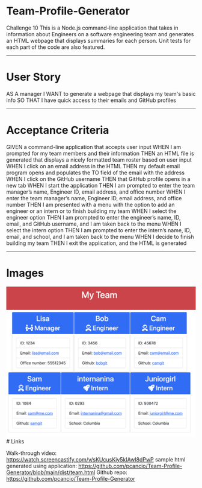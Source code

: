 # Team-Profile-Generator
Challenge 10
This is a Node.js command-line application that takes in information about Engineers on a software engineering team and generates an HTML webpage that displays summaries for each person. Unit tests for each part of the code are also featured.

---

# User Story
AS A manager
I WANT to generate a webpage that displays my team's basic info
SO THAT I have quick access to their emails and GitHub profiles

---

# Acceptance Criteria
GIVEN a command-line application that accepts user input
WHEN I am prompted for my team members and their information
THEN an HTML file is generated that displays a nicely formatted team roster based on user input
WHEN I click on an email address in the HTML
THEN my default email program opens and populates the TO field of the email with the address
WHEN I click on the GitHub username
THEN that GitHub profile opens in a new tab
WHEN I start the application
THEN I am prompted to enter the team manager’s name, Engineer ID, email address, and office number
WHEN I enter the team manager’s name, Engineer ID, email address, and office number
THEN I am presented with a menu with the option to add an engineer or an intern or to finish building my team
WHEN I select the engineer option
THEN I am prompted to enter the engineer’s name, ID, email, and GitHub username, and I am taken back to the menu
WHEN I select the intern option
THEN I am prompted to enter the intern’s name, ID, email, and school, and I am taken back to the menu
WHEN I decide to finish building my team
THEN I exit the application, and the HTML is generated

---

# Images 
<img src="https://github.com/pcancio/Team-Profile-Generator/blob/main/imagesforreadme/MyTeam.png">
# Links

Walk-through video: https://watch.screencastify.com/v/sKUcusKiy5kIAwI8dPwP
sample html generated using application: https://github.com/pcancio/Team-Profile-Generator/blob/main/dist/team.html
Github repo: https://github.com/pcancio/Team-Profile-Generator



